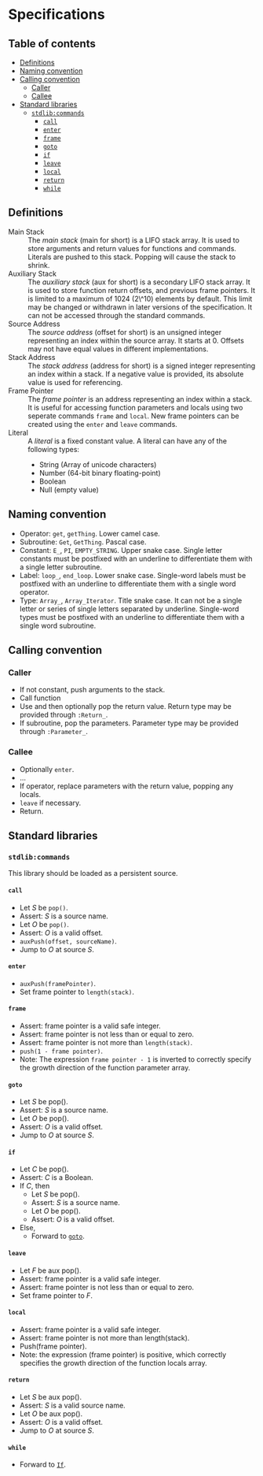 <!-- omit in toc -->
# Specifications

<!-- omit in toc -->
## Table of contents
- [Definitions](#definitions)
- [Naming convention](#naming-convention)
- [Calling convention](#calling-convention)
  - [Caller](#caller)
  - [Callee](#callee)
- [Standard libraries](#standard-libraries)
  - [`stdlib:commands`](#stdlibcommands)
    - [`call`](#call)
    - [`enter`](#enter)
    - [`frame`](#frame)
    - [`goto`](#goto)
    - [`if`](#if)
    - [`leave`](#leave)
    - [`local`](#local)
    - [`return`](#return)
    - [`while`](#while)

## Definitions

<dl>
    <dt>Main Stack</dt>
    <dd>
        The <dfn>main stack</dfn> (<abbr>main</abbr> for short) is a LIFO stack
        array. It is used to store arguments and return values for functions and
        commands. Literals are pushed to this stack. Popping will cause the
        stack to shrink.
    </dd>
    <dt>Auxiliary Stack</dt>
    <dd>
        The <dfn>auxiliary stack</dfn> (<abbr>aux</abbr> for short) is a
        secondary LIFO stack array. It is used to store function return offsets,
        and previous frame pointers. It is limited to a maximum of 1024
        (2\^10) elements by default. This limit may be changed or withdrawn in
        later versions of the specification. It can not be accessed through the
		standard commands.
    </dd>
    <dt>Source Address</dt>
    <dd>
        The <dfn>source address</dfn> (<abbr>offset</abbr> for short) is an
        unsigned integer representing an index within the source array. It
        starts at 0. Offsets may not have equal values in different
        implementations.
    </dd>
    <dt>Stack Address</dt>
    <dd>
        The <dfn>stack address</dfn> (<abbr>address</abbr> for short) is a
        signed integer representing an index within a stack. If a negative value
		is provided, its absolute value is used for referencing.
    </dd>
    <dt>Frame Pointer</dt>
    <dd>
        The <dfn>frame pointer</dfn> is an address representing an index within
        a stack. It is useful for accessing function parameters and locals using
		two seperate commands <code>frame</code> and <code>local</code>. New
		frame pointers can be created using the <code>enter</code> and
		<code>leave</code> commands.
    </dd>
    <dt>Literal</dt>
    <dd>
        A <dfn>literal</dfn> is a fixed constant value. A literal can have any
        of the following types:
        <ul>
            <li>String (Array of unicode characters)</li>
            <li>Number (64-bit binary floating-point)</li>
            <li>Boolean</li>
            <li>Null (empty value)</li>
        </ul>
    </dd>
</dl>

## Naming convention

- Operator: `get`, `getThing`. Lower camel case.
- Subroutine: `Get`, `GetThing`. Pascal case.
- Constant: `E_`, `PI`, `EMPTY_STRING`. Upper snake case. Single letter
  constants must be postfixed with an underline to differentiate them with a
  single letter subroutine.
- Label: `loop_`, `end_loop`. Lower snake case. Single-word labels must be
  postfixed with an underline to differentiate them with a single word operator.
- Type: `Array_`, `Array_Iterator`. Title snake case. It can not be a single
  letter or series of single letters separated by underline. Single-word types must
  be postfixed with an underline to differentiate them with a single word
  subroutine.

## Calling convention

### Caller

- If not constant, push arguments to the stack.
- Call function
- Use and then optionally pop the return value. Return type may be provided
  through `:Return_`.
- If subroutine, pop the parameters. Parameter type may be provided through
  `:Parameter_`.

### Callee

- Optionally `enter`.
- …
- If operator, replace parameters with the return value, popping any locals.
- `leave` if necessary.
- Return.

## Standard libraries

### `stdlib:commands`

This library should be loaded as a persistent source.

#### `call`

- Let <var>S</var> be `pop()`.
- Assert: <var>S</var> is a source name.
- Let <var>O</var> be `pop()`.
- Assert: <var>O</var> is a valid offset.
- `auxPush(offset, sourceName)`.
- Jump to <var>O</var> at source <var>S</var>.

#### `enter`

- `auxPush(framePointer)`.
- Set frame pointer to `length(stack)`.

#### `frame`

- Assert: frame pointer is a valid safe integer.
- Assert: frame pointer is not less than or equal to zero.
- Assert: frame pointer is not more than `length(stack)`.
- `push(1 - frame pointer)`.
- Note: The expression `frame pointer - 1` is inverted to correctly specify the
  growth direction of the function parameter array.

#### `goto`

- Let <var>S</var> be pop().
- Assert: <var>S</var> is a source name.
- Let <var>O</var> be pop().
- Assert: <var>O</var> is a valid offset.
- Jump to <var>O</var> at source <var>S</var>.

#### `if`

- Let <var>C</var> be pop().
- Assert: <var>C</var> is a Boolean.
- If <var>C</var>, then
  - Let <var>S</var> be pop().
  - Assert: <var>S</var> is a source name.
  - Let <var>O</var> be pop().
  - Assert: <var>O</var> is a valid offset.
- Else,
  - Forward to [`goto`](#goto).

#### `leave`

- Let <var>F</var> be aux pop().
- Assert: frame pointer is a valid safe integer.
- Assert: frame pointer is not less than or equal to zero.
- Set frame pointer to <var>F</var>.

#### `local`

- Assert: frame pointer is a valid safe integer.
- Assert: frame pointer is not more than length(stack).
- Push(frame pointer).
- Note: the expression (frame pointer) is positive, which correctly specifies the
  growth direction of the function locals array.

#### `return`

- Let <var>S</var> be aux pop().
- Assert: <var>S</var> is a valid source name.
- Let <var>O</var> be aux pop().
- Assert: <var>O</var> is a valid offset.
- Jump to <var>O</var> at source <var>S</var>.

#### `while`

- Forward to [`If`](#if).
